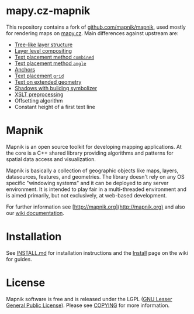 
# mapy.cz-mapnik

This repository contains a fork of [github.com/mapnik/mapnik](https://github.com/mapnik/mapnik), used mostly for rendering maps on [mapy.cz](https://mapy.cz). Main differences against upstream are:

* [Tree-like layer structure](docs/features/layer-structure.md)
* [Layer level compositing](docs/features/layer-level-compositing.md)
* [Text placement method `combined`](docs/features/text-placement-combined.md)
* [Text placement method `angle`](docs/features/text-placement-angle.md)
* [Anchors](docs/features/anchors.md)
* [Text placement `grid`](docs/features/text-placement-grid.md)
* [Text on extended geometry](docs/features/text-extend.md)
* [Shadows with building symbolizer](docs/features/building-symbolizer-shadow.md)
* [XSLT preprocessing](docs/features/xslt-preprocessing.md)
* Offsetting algorithm
* Constant height of a first text line

# Mapnik

Mapnik is an open source toolkit for developing mapping applications. At the core is a C++ shared library providing algorithms and patterns for spatial data access and visualization.

Mapnik is basically a collection of geographic objects like maps, layers, datasources, features, and geometries. The library doesn't rely on any OS specific "windowing systems" and it can be deployed to any server environment. It is intended to play fair in a multi-threaded environment and is aimed primarily, but not exclusively, at web-based development.

For further information see [http://mapnik.org](http://mapnik.org) and also our [wiki documentation](https://github.com/mapnik/mapnik/wiki).

# Installation

See [INSTALL.md](INSTALL.md) for installation instructions and the [Install](https://github.com/mapnik/mapnik/wiki/Mapnik-Installation) page on the wiki for guides.

# License

Mapnik software is free and is released under the LGPL ([GNU Lesser General Public License](http://www.gnu.org/licenses/lgpl.html)). Please see [COPYING](https://github.com/mapnik/mapnik/blob/master/COPYING) for more information.

